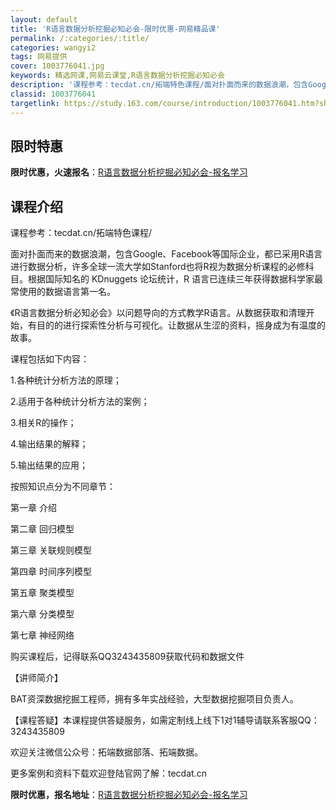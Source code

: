 ```yaml
---
layout: default
title: 'R语言数据分析挖掘必知必会-限时优惠-网易精品课'
permalink: /:categories/:title/
categories: wangyi2
tags: 网易提供
cover: 1003776041.jpg
keywords: 精选网课,网易云课堂,R语言数据分析挖掘必知必会
description: '课程参考：tecdat.cn/拓端特色课程/面对扑面而来的数据浪潮，包含Google、Facebook等国际企业，都已采'
classid: 1003776041
targetlink: https://study.163.com/course/introduction/1003776041.htm?share=1&shareId=1025206652&utm_campaign=share&utm_medium=iphoneShare&utm_source=&utm_u=1025206652
---
```


## 限时特惠

**限时优惠，火速报名**：[R语言数据分析挖掘必知必会-报名学习](https://study.163.com/course/introduction/1003776041.htm?share=1&shareId=1025206652&utm_campaign=share&utm_medium=iphoneShare&utm_source=&utm_u=1025206652)

## 课程介绍

课程参考：tecdat.cn/拓端特色课程/

面对扑面而来的数据浪潮，包含Google、Facebook等国际企业，都已采用R语言进行数据分析，许多全球一流大学如Stanford也将R视为数据分析课程的必修科目。根据国际知名的 KDnuggets 论坛统计，R 语言已连续三年获得数据科学家最常使用的数据语言第一名。

《R语言数据分析必知必会》以问题导向的方式教学R语言。从数据获取和清理开始，有目的的进行探索性分析与可视化。让数据从生涩的资料，摇身成为有温度的故事。



课程包括如下内容：

1.各种统计分析方法的原理；

2.适用于各种统计分析方法的案例；

3.相关R的操作；

4.输出结果的解释；

5.输出结果的应用；



按照知识点分为不同章节：

第一章  介绍

第二章 回归模型

第三章 关联规则模型

第四章 时间序列模型

第五章 聚类模型

第六章 分类模型

第七章 神经网络



购买课程后，记得联系QQ3243435809获取代码和数据文件





【讲师简介】

BAT资深数据挖掘工程师，拥有多年实战经验，大型数据挖掘项目负责人。



【课程答疑】本课程提供答疑服务，如需定制线上线下1对1辅导请联系客服QQ：3243435809

欢迎关注微信公众号：拓端数据部落、拓端数据。

更多案例和资料下载欢迎登陆官网了解：tecdat.cn

**限时优惠，报名地址**：[R语言数据分析挖掘必知必会-报名学习](https://study.163.com/course/introduction/1003776041.htm?share=1&shareId=1025206652&utm_campaign=share&utm_medium=iphoneShare&utm_source=&utm_u=1025206652)

